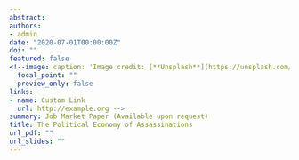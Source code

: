 ```yaml
---
abstract: 
authors:
- admin
date: "2020-07-01T00:00:00Z"
doi: ""
featured: false
<!--image: caption: 'Image credit: [**Unsplash**](https://unsplash.com/photos/pLCdAaMFLTE)'
  focal_point: ""
  preview_only: false
links:
- name: Custom Link
  url: http://example.org -->
summary: Job Market Paper (Available upon request)
title: The Political Economy of Assassinations
url_pdf: ""
url_slides: ""
---
```


